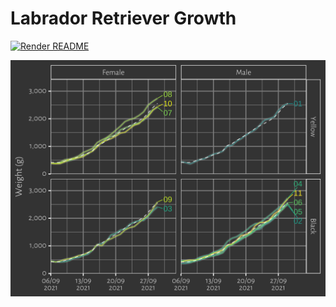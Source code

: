 
<!-- README.md is generated from README.Rmd. Please edit that file -->

# Labrador Retriever Growth

<!-- badges: start -->

[![Render
README](https://github.com/mcanouil/labrador-retriever-growth/actions/workflows/render-readme.yaml/badge.svg)](https://github.com/mcanouil/labrador-retriever-growth/actions/workflows/render-readme.yaml)
<!-- badges: end -->

![](media/growth-1.svg)<!-- -->
